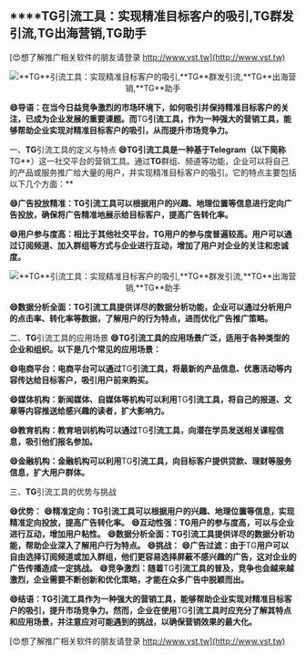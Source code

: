 ## ****TG**引流工具：实现精准目标客户的吸引,**TG**群发引流,**TG**出海营销,**TG**助手**

[😍想了解推广相关软件的朋友请登录 http://www.vst.tw](http://www.vst.tw)

 <center><img src="https://vst.tw/MP4/tuiguang/png/2.png" alt="**TG**引流工具：实现精准目标客户的吸引,**TG**群发引流,**TG**出海营销,**TG**助手"></center>

**😄导语：在当今日益竞争激烈的市场环境下，如何吸引并保持精准目标客户的关注，已成为企业发展的重要课题。而**TG**引流工具，作为一种强大的营销工具，能够帮助企业实现对精准目标客户的吸引，从而提升市场竞争力。**

一、**TG**引流工具的定义与特点
**😄**TG**引流工具是一种基于Telegram（以下简称**TG**）这一社交平台的营销工具。通过**TG**群组、频道等功能，企业可以将自己的产品或服务推广给大量的用户，并实现精准目标客户的吸引。它的特点主要包括以下几个方面：**

**😄广告投放精准：**TG**引流工具可以根据用户的兴趣、地理位置等信息进行定向广告投放，确保将广告精准地展示给目标客户，提高广告转化率。**

**😄用户参与度高：相比于其他社交平台，**TG**用户的参与度普遍较高。用户可以通过订阅频道、加入群组等方式与企业进行互动，增加了用户对企业的关注和忠诚度。**

 <center><img src="https://vst.tw/MP4/tuiguang/png/7.png" alt="**TG**引流工具：实现精准目标客户的吸引,**TG**群发引流,**TG**出海营销,**TG**助手"></center>

**😄数据分析全面：**TG**引流工具提供详尽的数据分析功能，企业可以通过分析用户的点击率、转化率等数据，了解用户的行为特点，进而优化广告推广策略。**

二、**TG**引流工具的应用场景
**😄**TG**引流工具的应用场景广泛，适用于各种类型的企业和组织。以下是几个常见的应用场景：**

**😄电商平台：电商平台可以通过**TG**引流工具，将最新的产品信息、优惠活动等内容传达给目标客户，吸引用户前来购买。**

**😄媒体机构：新闻媒体、自媒体等机构可以利用**TG**引流工具，将自己的报道、文章等内容推送给感兴趣的读者，扩大影响力。**

**😄教育机构：教育培训机构可以通过**TG**引流工具，向潜在学员发送相关课程信息，吸引他们报名参加。**

**😄金融机构：金融机构可以利用**TG**引流工具，向目标客户提供贷款、理财等服务信息，扩大用户群体。**

三、**TG**引流工具的优势与挑战

**😄优势：**
**😄精准定向：**TG**引流工具可以根据用户的兴趣、地理位置等信息，实现精准定向投放，提高广告转化率。**
**😄互动性强：**TG**用户的参与度高，可以与企业进行互动，增加用户粘性。**
**😄数据分析全面：**TG**引流工具提供详尽的数据分析功能，帮助企业深入了解用户行为特点。**
**😄挑战：**
**😄广告过滤：由于**TG**用户可以自由选择订阅频道或加入群组，他们更容易选择屏蔽不感兴趣的广告，这对企业的广告传播造成一定挑战。**
**😄竞争激烈：随着**TG**引流工具的普及，竞争也会越来越激烈，企业需要不断创新和优化策略，才能在众多广告中脱颖而出。**

**😄结语：**TG**引流工具作为一种强大的营销工具，能够帮助企业实现对精准目标客户的吸引，提升市场竞争力。然而，企业在使用**TG**引流工具时应充分了解其特点和应用场景，并注意应对可能遇到的挑战，以确保营销效果的最大化。**

[😍想了解推广相关软件的朋友请登录 http://www.vst.tw](http://www.vst.tw)



